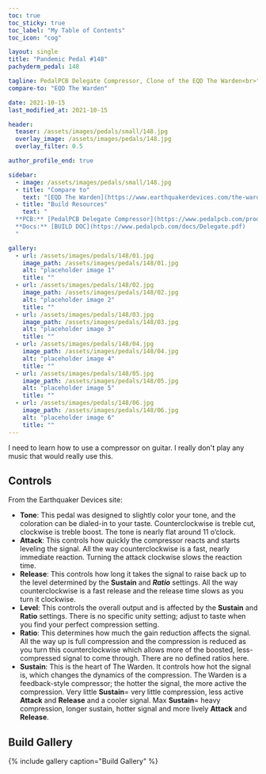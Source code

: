 ```yaml
---
toc: true
toc_sticky: true
toc_label: "My Table of Contents"
toc_icon: "cog"

layout: single
title: "Pandemic Pedal #148"
pachyderm_pedal: 148

tagline: PedalPCB Delegate Compressor, Clone of the EQD The Warden<br>"" - 
compare-to: "EQD The Warden"

date: 2021-10-15
last_modified_at: 2021-10-15

header:
  teaser: /assets/images/pedals/small/148.jpg
  overlay_image: /assets/images/pedals/148.jpg
  overlay_filter: 0.5

author_profile_end: true

sidebar:
  - image: /assets/images/pedals/small/148.jpg
  - title: "Compare to"
    text: "[EQD The Warden](https://www.earthquakerdevices.com/the-warden)"
  - title: "Build Resources"
    text: "
  **PCB:** [PedalPCB Delegate Compressor](https://www.pedalpcb.com/product/delegate/)<br>
  **Docs:** [BUILD DOC](https://www.pedalpcb.com/docs/Delegate.pdf)
  "

gallery:
  - url: /assets/images/pedals/148/01.jpg
    image_path: /assets/images/pedals/148/01.jpg
    alt: "placeholder image 1"
    title: ""
  - url: /assets/images/pedals/148/02.jpg
    image_path: /assets/images/pedals/148/02.jpg
    alt: "placeholder image 2"
    title: ""
  - url: /assets/images/pedals/148/03.jpg
    image_path: /assets/images/pedals/148/03.jpg
    alt: "placeholder image 3"
    title: ""
  - url: /assets/images/pedals/148/04.jpg
    image_path: /assets/images/pedals/148/04.jpg
    alt: "placeholder image 4"
    title: ""
  - url: /assets/images/pedals/148/05.jpg
    image_path: /assets/images/pedals/148/05.jpg
    alt: "placeholder image 5"
    title: ""
  - url: /assets/images/pedals/148/06.jpg
    image_path: /assets/images/pedals/148/06.jpg
    alt: "placeholder image 6"
    title: ""
---
```


I need to learn how to use a compressor on guitar. I really don't play any music that would really use this.

## Controls

From the Earthquaker Devices site:

* **Tone**: This pedal was designed to slightly color your tone, and the coloration can be dialed-in to your taste. Counterclockwise is treble cut, clockwise is treble boost. The tone is nearly flat around 11 o’clock.
* **Attack**: This controls how quickly the compressor reacts and starts leveling the signal. All the way counterclockwise is a fast, nearly immediate reaction. Turning the attack clockwise slows the reaction time.
* **Release**: This controls how long it takes the signal to raise back up to the level determined by the **Sustain** and ***Ratio*** settings. All the way counterclockwise is a fast release and the release time slows as you turn it clockwise.
* **Level**: This controls the overall output and is affected by the **Sustain** and **Ratio** settings. There is no specific unity setting; adjust to taste when you find your perfect compression setting.
* **Ratio**: This determines how much the gain reduction affects the signal. All the way up is full compression and the compression is reduced as you turn this counterclockwise which allows more of the boosted, less-compressed signal to come through. There are no defined ratios here.
* **Sustain**: This is the heart of The Warden. It controls how hot the signal is, which changes the dynamics of the compression. The Warden is a feedback-style compressor; the hotter the signal, the more active the compression. Very little **Sustain**= very little compression, less active **Attack** and **Release** and a cooler signal. Max **Sustain**= heavy compression, longer sustain, hotter signal and more lively **Attack** and **Release**.

## Build Gallery

{% include gallery caption="Build Gallery" %}
